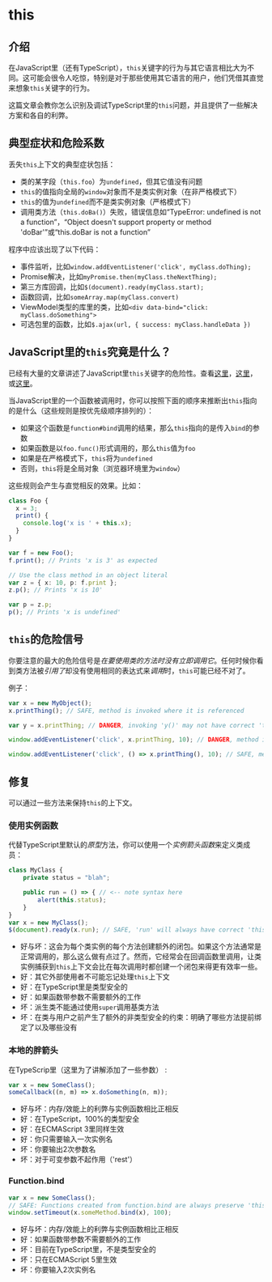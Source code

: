 # this

## 介绍

在JavaScript里（还有TypeScript），`this`关键字的行为与其它语言相比大为不同。这可能会很令人吃惊，特别是对于那些使用其它语言的用户，他们凭借其直觉来想象`this`关键字的行为。

这篇文章会教你怎么识别及调试TypeScript里的`this`问题，并且提供了一些解决方案和各自的利弊。

## 典型症状和危险系数

丢失`this`上下文的典型症状包括：

* 类的某字段（`this.foo`）为`undefined`，但其它值没有问题
* `this`的值指向全局的`window`对象而不是类实例对象（在非严格模式下）
* `this`的值为`undefined`而不是类实例对象（严格模式下）
* 调用类方法（`this.doBa()`）失败，错误信息如“TypeError: undefined is not a function”，“Object doesn't support property or method 'doBar'”或“this.doBar is not a function”

程序中应该出现了以下代码：

* 事件监听，比如`window.addEventListener('click', myClass.doThing);`
* Promise解决，比如`myPromise.then(myClass.theNextThing);`
* 第三方库回调，比如`$(document).ready(myClass.start);`
* 函数回调，比如`someArray.map(myClass.convert)`
* ViewModel类型的库里的类，比如`<div data-bind="click: myClass.doSomething">`
* 可选包里的函数，比如`$.ajax(url, { success: myClass.handleData })`

## JavaScript里的`this`究竟是什么？

已经有大量的文章讲述了JavaScript里`this`关键字的危险性。查看[这里](http://www.quirksmode.org/js/this.html)，[这里](http://javascriptissexy.com/understand-javascripts-this-with-clarity-and-master-it/)，或[这里](http://bjorn.tipling.com/all-this)。

当JavaScript里的一个函数被调用时，你可以按照下面的顺序来推断出`this`指向的是什么（这些规则是按优先级顺序排列的）：

* 如果这个函数是`function#bind`调用的结果，那么`this`指向的是传入`bind`的参数
* 如果函数是以`foo.func()`形式调用的，那么`this`值为`foo`
* 如果是在严格模式下，`this`将为`undefined`
* 否则，`this`将是全局对象（浏览器环境里为`window`）

这些规则会产生与直觉相反的效果。比如：

```ts
class Foo {
  x = 3;
  print() {
    console.log('x is ' + this.x);
  }
}

var f = new Foo();
f.print(); // Prints 'x is 3' as expected

// Use the class method in an object literal
var z = { x: 10, p: f.print };
z.p(); // Prints 'x is 10'

var p = z.p;
p(); // Prints 'x is undefined'
```

## `this`的危险信号

你要注意的最大的危险信号是*在要使用类的方法时没有立即调用它*。任何时候你看到类方法被*引用了*却没有使用相同的表达式来*调用*时，`this`可能已经不对了。

例子：

```ts
var x = new MyObject();
x.printThing(); // SAFE, method is invoked where it is referenced

var y = x.printThing; // DANGER, invoking 'y()' may not have correct 'this'

window.addEventListener('click', x.printThing, 10); // DANGER, method is not invoked where it is referenced

window.addEventListener('click', () => x.printThing(), 10); // SAFE, method is invoked in the same expression
```

## 修复

可以通过一些方法来保持`this`的上下文。

### 使用实例函数

代替TypeScript里默认的*原型*方法，你可以使用一个*实例箭头函数*来定义类成员：

```ts
class MyClass {
    private status = "blah";

    public run = () => { // <-- note syntax here
        alert(this.status);
    }
}
var x = new MyClass();
$(document).ready(x.run); // SAFE, 'run' will always have correct 'this'
```

* 好与坏：这会为每个类实例的每个方法创建额外的闭包。如果这个方法通常是正常调用的，那么这么做有点过了。然而，它经常会在回调函数里调用，让类实例捕获到`this`上下文会比在每次调用时都创建一个闭包来得更有效率一些。
* 好：其它外部使用者不可能忘记处理`this`上下文
* 好：在TypeScript里是类型安全的
* 好：如果函数带参数不需要额外的工作
* 坏：派生类不能通过使用`super`调用基类方法
* 坏：在类与用户之前产生了额外的非类型安全的约束：明确了哪些方法提前绑定了以及哪些没有

### 本地的胖箭头

在TypeScrip里（这里为了讲解添加了一些参数） :

```ts
var x = new SomeClass();
someCallback((n, m) => x.doSomething(n, m));
```

* 好与坏：内存/效能上的利弊与实例函数相比正相反
* 好：在TypeScript，100%的类型安全
* 好：在ECMAScript 3里同样生效
* 好：你只需要输入一次实例名
* 坏：你要输出2次参数名
* 坏：对于可变参数不起作用（'rest'）

### Function.bind

```ts
var x = new SomeClass();
// SAFE: Functions created from function.bind are always preserve 'this'
window.setTimeout(x.someMethod.bind(x), 100);
```

* 好与坏：内存/效能上的利弊与实例函数相比正相反
* 好：如果函数带参数不需要额外的工作
* 坏：目前在TypeScript里，不是类型安全的
* 坏：只在ECMAScript 5里生效
* 坏：你要输入2次实例名
